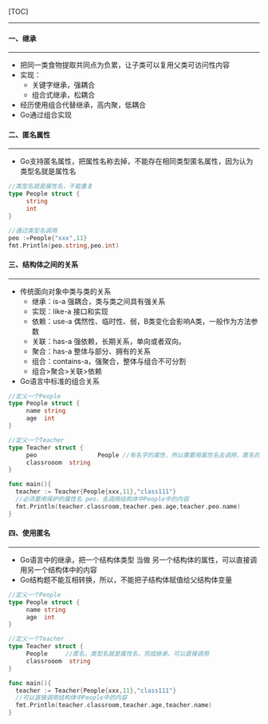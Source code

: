 [TOC]

***

#### 一、继承

***

* 把同一类食物提取共同点为负累，让子类可以复用父类可访问性内容
* 实现：
  * 关键字继承，强耦合
  * 组合式继承，松耦合
* 经历使用组合代替继承，高内聚，低耦合
* Go通过组合实现

#### 二、匿名属性

***

* Go支持匿名属性，把属性名称去掉，不能存在相同类型匿名属性，因为认为类型名就是属性名

```go
//类型名就是属性名，不能重复
type People struct {
     string
     int
}

//通过类型名调用
peo :=People{"xxx",11}
fmt.Println(peo.string,peo.int)
```

#### 三、结构体之间的关系

***

* 传统面向对象中类与类的关系
  * 继承：is-a   强耦合，类与类之间具有强关系
  * 实现：like-a 接口和实现
  * 依赖：use-a 偶然性、临时性、弱，B类变化会影响A类，一般作为方法参数
  * 关联：has-a 强依赖，长期关系，单向或者双向。
  * 聚合：has-a  整体与部分、拥有的关系
  * 组合：contains-a，强聚合，整体与组合不可分割
  * 组合>聚合>关联>依赖
* Go语言中标准的组合关系

```go
//定义一个People
type People struct {
     name string
     age  int
}

//定义一个Teacher
type Teacher struct {
     peo 				 People //有名字的属性，所以需要用属性名去调用，匿名的话，就可以直接调用
     classrooom  string
}

func main(){
  teacher := Teacher{People{xxx,11},"class111"}
  //必须要用保护的属性名 peo，去调用结构体中People中的内容
  fmt.Println(teacher.classroom,teacher.peo.age,teacher.peo.name)
}
```

#### 四、使用匿名

***

* Go语言中的继承，把一个结构体类型 当做 另一个结构体的属性，可以直接调用另一个结构体中的内容
* Go结构题不能互相转换，所以，不能把子结构体赋值给父结构体变量

```go
//定义一个People
type People struct {
     name string
     age  int
}

//定义一个Teacher
type Teacher struct {
     People     //匿名，类型名就是属性名，完成继承，可以直接调用
     classrooom  string
}

func main(){
  teacher := Teacher{People{xxx,11},"class111"}
  //可以直接调用结构体中People中的内容
  fmt.Println(teacher.classroom,teacher.age,teacher.name)
}
```



